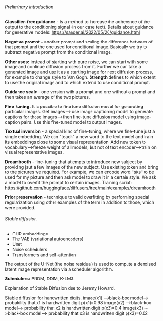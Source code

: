 ###### Preliminary introduction

**Classifier-free guidance** - is a method to increase the adherence of the output to the 
conditioning signal (in our case text). Details about guidance for generative models: https://sander.ai/2022/05/26/guidance.html

**Negative prompt**  - another prompt and scaling the difference between of that prompt and 
the one used for conditional image. Basically we try to subtract negative prompt from the 
conditional image.

**Other uses:** instead of starting with pure noise, we can start with some image and continue 
diffusion process from it. Further we can take a generated image and use it as a starting 
image for next diffusion process, for example to change style to Van Gogh.
**Strength** defines to which extent to use the original image and to which extend to use 
conditional prompt.

**Guidance scale** - one version with a prompt and one without a prompt and then takes an average 
of the two pictures.

**Fine-tuning.** It is possible to fine tune diffusion model for generating particular images.
Get images--> use image captioning model to generate captions for those images-->then fine-tune 
diffusion model using image-caption pairs.
Use this fine-tuned model to output images.

**Textual inversion** - a special kind of fine-tuning, where we fine-tune just a single embedding.
We can "teach" a new word to the text model and train its embeddings close to some visual representation.
Add new token to vocabulary-->freeze weight of all models, but not of text encoder-->train on visual representative images.

**Dreambooth**  - fine-tuning that attempts to introduce new subject by providing jsut a few images of the new subject.
Use existing token and bring to the pictures we required. For example, we can encode word "sks" to be used for my
picture and then ask model to draw it in a certain style. We ask a model to overfit the prompt to certain images.
Training script: https://github.com/huggingface/diffusers/tree/main/examples/dreambooth

**Prior preservation** - technique to valid overfitting by performing special regularization using other examples of the term 
in addition to those, which were provided.

###### Stable diffusion.

* CLIP embeddings
* The VAE (variational autoencoders)
* Unet
* Noise schedulers
* Transformers and self-attention

The output of the U-Net (the noise residual) is used to compute a denoised latent image representation via a scheduler 
algorithm.

**Schedulers:** PNDM, DDIM, K-LMS.

Explanation of Stable Diffusion due to Jeremy Howard.

Stable diffusion for handwritten digits.
image(x1) -->black-box model--> probability that x1 is handwritten digit p(x1)=0.98
image(x2) -->black-box model--> probability that x2 is handwritten digit p(x2)=0.4
image(x3) -->black-box model--> probability that x3 is handwritten digit p(x3)=0.02

